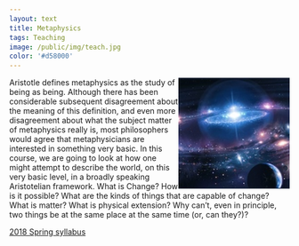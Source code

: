 ```yaml
---
layout: text
title: Metaphysics
tags: Teaching
image: /public/img/teach.jpg
color: '#d58000'
---
```


<img class="img-single" align="right" src="/public/img/meta.jpg" width="200">

Aristotle defines metaphysics as the study of being as being. Although there has been considerable subsequent disagreement about the meaning of this definition, and even more disagreement about what the subject matter of metaphysics really is, most philosophers would agree that metaphysicians are interested in something very basic. In this course, we are going to look at how one might attempt to describe the world, on this very basic level, in a broadly speaking Aristotelian framework. What is Change? How is it possible? What are the kinds of things that are capable of change? What is matter? What is physical extension? Why can’t, even in principle, two things be at the same place at the same time (or, can they?)?

<a href="http://zitavtoth.com/2_teaching/Metaphysics2018.pdf">2018 Spring syllabus</a>
